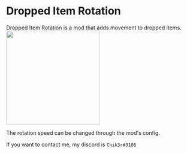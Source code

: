 # Dropped Item Rotation
Dropped Item Rotation is a mod that adds movement to dropped items.
<br/>
<img src="https://i.imgur.com/bFcHPmI.gif" width="250">

The rotation speed can be changed through the mod's config.

If you want to contact me, my discord is `Chik3r#3106`
